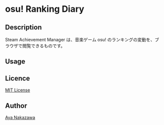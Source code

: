 
# osu! Ranking Diary

## Description

Steam Achievement Manager は、音楽ゲーム osu! のランキングの変動を、ブラウザで閲覧できるものです。

## Usage

## Licence

[MIT License](/LICENSE)

## Author

[Aya Nakazawa](https://github.com/AyaNakazawa)
